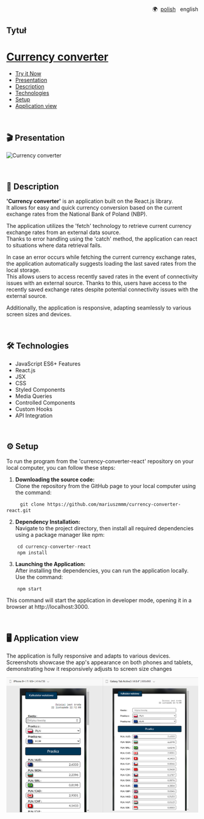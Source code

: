<p align="right">
  🌍&nbsp; <a href="README-pl.md">polish</a>  &nbsp; english 
</p>


Tytuł
-----



# [Currency converter](https://mariuszmmm.github.io/currency-converter-react/)
* [Try it Now](https://mariuszmmm.github.io/currency-converter-react/)
* [Presentation](#presentation)
* [Description ](#description)
* [Technologies](#technologies)
* [Setup](#setup )
* [Application view](#application-view)
<br>

## 🎬 Presentation
![Currency converter](public/images/presentation.gif)

<br>

## 📝 Description
<b>'Currency converter'</b> is an application built on the React.js library.<br>
It allows for easy and quick currency conversion based on the current exchange rates from the National Bank of Poland (NBP).

The application utilizes the 'fetch' technology to retrieve current currency exchange rates from an external data source.<br>
Thanks to error handling using the 'catch' method, the application can react to situations where data retrieval fails.

In case an error occurs while fetching the current currency exchange rates, the application automatically suggests loading the last saved rates from the local storage.<br>
This allows users to access recently saved rates in the event of connectivity issues with an external source.
Thanks to this, users have access to the recently saved exchange rates despite potential connectivity issues with the external source.

Additionally, the application is responsive, adapting seamlessly to various screen sizes and devices.

<br>

## 🛠️ Technologies
<ul>
<li>JavaScript ES6+ Features</li>
<li>React.js</li>
<li>JSX</li>
<li>CSS</li>
<li>Styled Components</li>
<li>Media Queries</li>
<li>Controlled Components</li>
<li>Custom Hooks</li>
<li>API Integration</li>
</ul>

<br>

## ⚙️ Setup
To run the program from the 'currency-converter-react' repository on your local computer, you can follow these steps:
1. <b>Downloading the source code:</b><br>
Clone the repository from the GitHub page to your local computer using the command:
```commandline
     git clone https://github.com/mariuszmmm/currency-converter-react.git
```
2. <b>Dependency Installation:</b><br>
Navigate to the project directory, then install all required dependencies using a package manager like npm:
```commandline
    cd currency-converter-react
    npm install
```
3. <b>Launching the Application:</b><br>
After installing the dependencies, you can run the application locally. Use the command:
```commandline
    npm start
```
  This command will start the application in developer mode, opening it in a browser at http://localhost:3000.

<br>

## 🖥️ Application view
The application is fully responsive and adapts to various devices.<br>
Screenshots showcase the app's appearance on both phones and tablets, demonstrating how it responsively adjusts to screen size changes

![Currency converter](public/images/size.png)